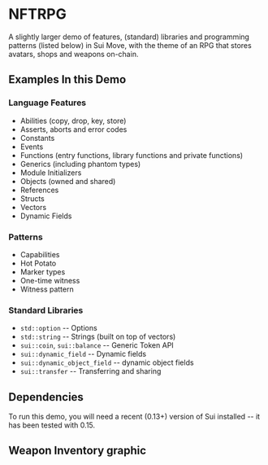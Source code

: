 # NFTRPG

A slightly larger demo of features, (standard) libraries and
programming patterns (listed below) in Sui Move, with the theme of an
RPG that stores avatars, shops and weapons on-chain.

## Examples In this Demo

### Language Features
- Abilities (copy, drop, key, store)
- Asserts, aborts and error codes
- Constants
- Events
- Functions (entry functions, library functions and private functions)
- Generics (including phantom types)
- Module Initializers
- Objects (owned and shared)
- References
- Structs
- Vectors
- Dynamic Fields

### Patterns
- Capabilities
- Hot Potato
- Marker types
- One-time witness
- Witness pattern

### Standard Libraries
- `std::option` -- Options
- `std::string` -- Strings (built on top of vectors)
- `sui::coin`, `sui::balance` -- Generic Token API
- `sui::dynamic_field` -- Dynamic fields 
- `sui::dynamic_object_field` -- dynamic object fields
- `sui::transfer` -- Transferring and sharing

## Dependencies

To run this demo, you will need a recent (0.13+) version of Sui
installed -- it has been tested with 0.15.


## Weapon Inventory graphic
[](asd)

